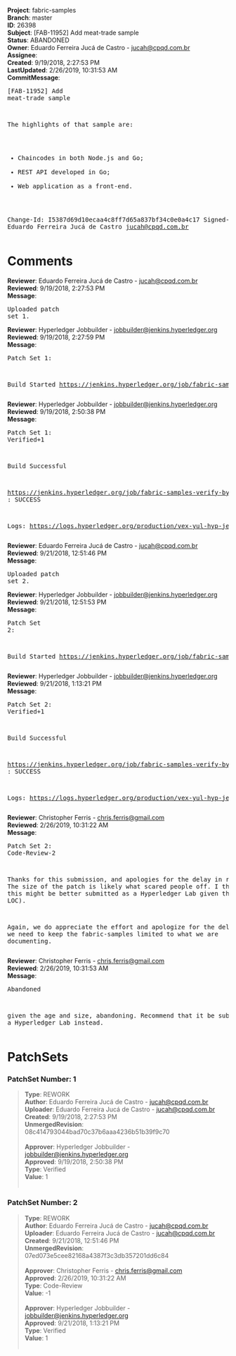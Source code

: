 <strong>Project</strong>: fabric-samples<br><strong>Branch</strong>: master<br><strong>ID</strong>: 26398<br><strong>Subject</strong>: [FAB-11952] Add meat-trade sample<br><strong>Status</strong>: ABANDONED<br><strong>Owner</strong>: Eduardo Ferreira Jucá de Castro - jucah@cpqd.com.br<br><strong>Assignee</strong>:<br><strong>Created</strong>: 9/19/2018, 2:27:53 PM<br><strong>LastUpdated</strong>: 2/26/2019, 10:31:53 AM<br><strong>CommitMessage</strong>:<br><pre>[FAB-11952] Add meat-trade sample

The highlights of that sample are:
- Chaincodes in both Node.js and Go;
- REST API developed in Go;
- Web application as a front-end.

Change-Id: I5387d69d10ecaa4c8ff7d65a837bf34c0e0a4c17
Signed-off-by: Eduardo Ferreira Jucá de Castro <jucah@cpqd.com.br>
</pre><h1>Comments</h1><strong>Reviewer</strong>: Eduardo Ferreira Jucá de Castro - jucah@cpqd.com.br<br><strong>Reviewed</strong>: 9/19/2018, 2:27:53 PM<br><strong>Message</strong>: <pre>Uploaded patch set 1.</pre><strong>Reviewer</strong>: Hyperledger Jobbuilder - jobbuilder@jenkins.hyperledger.org<br><strong>Reviewed</strong>: 9/19/2018, 2:27:59 PM<br><strong>Message</strong>: <pre>Patch Set 1:

Build Started https://jenkins.hyperledger.org/job/fabric-samples-verify-byfn-master/63/</pre><strong>Reviewer</strong>: Hyperledger Jobbuilder - jobbuilder@jenkins.hyperledger.org<br><strong>Reviewed</strong>: 9/19/2018, 2:50:38 PM<br><strong>Message</strong>: <pre>Patch Set 1: Verified+1

Build Successful 

https://jenkins.hyperledger.org/job/fabric-samples-verify-byfn-master/63/ : SUCCESS

Logs: https://logs.hyperledger.org/production/vex-yul-hyp-jenkins-3/fabric-samples-verify-byfn-master/63</pre><strong>Reviewer</strong>: Eduardo Ferreira Jucá de Castro - jucah@cpqd.com.br<br><strong>Reviewed</strong>: 9/21/2018, 12:51:46 PM<br><strong>Message</strong>: <pre>Uploaded patch set 2.</pre><strong>Reviewer</strong>: Hyperledger Jobbuilder - jobbuilder@jenkins.hyperledger.org<br><strong>Reviewed</strong>: 9/21/2018, 12:51:53 PM<br><strong>Message</strong>: <pre>Patch Set 2:

Build Started https://jenkins.hyperledger.org/job/fabric-samples-verify-byfn-master/76/</pre><strong>Reviewer</strong>: Hyperledger Jobbuilder - jobbuilder@jenkins.hyperledger.org<br><strong>Reviewed</strong>: 9/21/2018, 1:13:21 PM<br><strong>Message</strong>: <pre>Patch Set 2: Verified+1

Build Successful 

https://jenkins.hyperledger.org/job/fabric-samples-verify-byfn-master/76/ : SUCCESS

Logs: https://logs.hyperledger.org/production/vex-yul-hyp-jenkins-3/fabric-samples-verify-byfn-master/76</pre><strong>Reviewer</strong>: Christopher Ferris - chris.ferris@gmail.com<br><strong>Reviewed</strong>: 2/26/2019, 10:31:22 AM<br><strong>Message</strong>: <pre>Patch Set 2: Code-Review-2

Thanks for this submission, and apologies for the delay in reviewing. The size of the patch is likely what scared people off. I think that this might be better submitted as a Hyperledger Lab given the size (17k LOC). 

Again, we do appreciate the effort and apologize for the delay, but we need to keep the fabric-samples limited to what we are documenting.</pre><strong>Reviewer</strong>: Christopher Ferris - chris.ferris@gmail.com<br><strong>Reviewed</strong>: 2/26/2019, 10:31:53 AM<br><strong>Message</strong>: <pre>Abandoned

given the age and size, abandoning. Recommend that it be submitted as a Hyperledger Lab instead.</pre><h1>PatchSets</h1><h3>PatchSet Number: 1</h3><blockquote><strong>Type</strong>: REWORK<br><strong>Author</strong>: Eduardo Ferreira Jucá de Castro - jucah@cpqd.com.br<br><strong>Uploader</strong>: Eduardo Ferreira Jucá de Castro - jucah@cpqd.com.br<br><strong>Created</strong>: 9/19/2018, 2:27:53 PM<br><strong>UnmergedRevision</strong>: 08c414793044bad70c37b6aaa4236b51b39f9c70<br><br><strong>Approver</strong>: Hyperledger Jobbuilder - jobbuilder@jenkins.hyperledger.org<br><strong>Approved</strong>: 9/19/2018, 2:50:38 PM<br><strong>Type</strong>: Verified<br><strong>Value</strong>: 1<br><br></blockquote><h3>PatchSet Number: 2</h3><blockquote><strong>Type</strong>: REWORK<br><strong>Author</strong>: Eduardo Ferreira Jucá de Castro - jucah@cpqd.com.br<br><strong>Uploader</strong>: Eduardo Ferreira Jucá de Castro - jucah@cpqd.com.br<br><strong>Created</strong>: 9/21/2018, 12:51:46 PM<br><strong>UnmergedRevision</strong>: 07ed073e5cee82168a4387f3c3db357201dd6c84<br><br><strong>Approver</strong>: Christopher Ferris - chris.ferris@gmail.com<br><strong>Approved</strong>: 2/26/2019, 10:31:22 AM<br><strong>Type</strong>: Code-Review<br><strong>Value</strong>: -1<br><br><strong>Approver</strong>: Hyperledger Jobbuilder - jobbuilder@jenkins.hyperledger.org<br><strong>Approved</strong>: 9/21/2018, 1:13:21 PM<br><strong>Type</strong>: Verified<br><strong>Value</strong>: 1<br><br></blockquote>